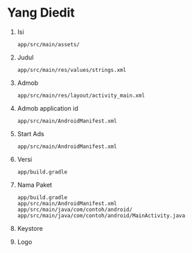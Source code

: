# Yang Diedit

1. Isi

	```
	app/src/main/assets/
	```
	
2. Judul

	```
	app/src/main/res/values/strings.xml
	```
	
3. Admob

	```
	app/src/main/res/layout/activity_main.xml
	```

4. Admob application id

	```
	app/src/main/AndroidManifest.xml
	```

4. Start Ads

	```
	app/src/main/AndroidManifest.xml
	```
	
5. Versi

	```
	app/build.gradle
	```
	
6. Nama Paket

	```
	app/build.gradle
	app/src/main/AndroidManifest.xml
	app/src/main/java/com/contoh/android/
	app/src/main/java/com/contoh/android/MainActivity.java
	```
	
7. Keystore
8. Logo